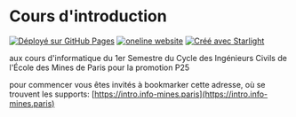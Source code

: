 # Cours d'introduction

<!--
un peu plus sobre mais sans doute moins explicite
[![Déployé sur GitHub Pages](https://img.shields.io/github/actions/workflow/status/ue12-p25/intro/astro-to-pages.yml)](https://github.com/ue12-p25/intro/actions/workflows/astro-to-pages.yml)
-->
[![Déployé sur GitHub Pages](https://github.com/ue12-p25/intro/actions/workflows/astro-to-pages.yml/badge.svg)](https://github.com/ue12-p25/intro/actions/workflows/astro-to-pages.yml)
[![oneline website](https://img.shields.io/badge/online%20website-Color?style=flat)](https://intro.info-mines.paris)
[![Créé avec Starlight](https://astro.badg.es/v2/built-with-starlight/tiny.svg)](https://starlight.astro.build)

aux cours d'informatique du 1er Semestre du Cycle des Ingénieurs Civils de
l'École des Mines de Paris pour la promotion P25

pour commencer vous êtes invités à bookmarker cette adresse, où se trouvent les supports: [https://intro.info-mines.paris](https://intro.info-mines.paris)
